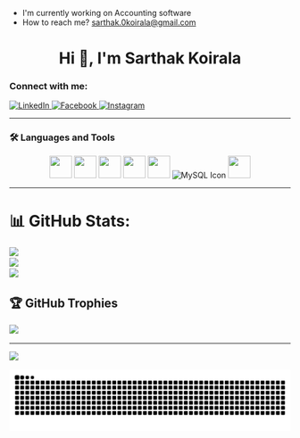 
- I'm currently working on Accounting software
- How to reach me? sarthak.0koirala@gmail.com


<h1 align="center">Hi 👋, I'm Sarthak Koirala</h1>


### Connect with me:

<p align="left" style="margin: 0; padding: 0;">
  <a href="https://www.linkedin.com/in/sarthak-koirala-9455a1320/>" target="_blank">
    <img src="https://cdn-icons-png.flaticon.com/512/174/174857.png" alt="LinkedIn" width="40" height="40"/>
  </a>
  <a href="https://www.facebook.com/anjal.joshi.543" target="_blank">
    <img src="https://cdn-icons-png.flaticon.com/512/733/733547.png" alt="Facebook" width="40" height="40"/>
  </a>
  <a href="https://www.instagram.com/_i.m.sarthak/> target="_blank">
    <img src="https://cdn-icons-png.flaticon.com/512/2111/2111463.png" alt="Instagram" width="40" height="40"/>
  </a>
</p>


---

### 🛠️ Languages and Tools

<p align="center">
  <img src="https://cdn.jsdelivr.net/gh/devicons/devicon/icons/csharp/csharp-original.svg" width="40" height="40"/>
  <img src="https://cdn.jsdelivr.net/gh/devicons/devicon/icons/html5/html5-original.svg" width="40" height="40"/>
  <img src="https://cdn.jsdelivr.net/gh/devicons/devicon/icons/css3/css3-original.svg" width="40" height="40"/>
  <img src="https://cdn.jsdelivr.net/gh/devicons/devicon/icons/javascript/javascript-original.svg" width="40" height="40"/>
  <img src="https://cdn.jsdelivr.net/gh/devicons/devicon/icons/php/php-original.svg" width="40" height="40"/>
<img src="https://api.iconify.design/logos:mysql.svg" width="40" height="40" alt="MySQL Icon" />

  <img src="https://cdn.jsdelivr.net/gh/devicons/devicon/icons/figma/figma-original.svg" width="40" height="40"/>
</p>

---


 
# 📊 GitHub Stats:
![](https://github-readme-stats.vercel.app/api?username=123sarthak&theme=dark&hide_border=false&include_all_commits=true&count_private=true)<br/>
![](https://nirzak-streak-stats.vercel.app/?user=123sarthak&theme=dark&hide_border=false)<br/>
![](https://github-readme-stats.vercel.app/api/top-langs/?username=123sarthak&theme=dark&hide_border=false&include_all_commits=true&count_private=true&layout=compact)

## 🏆 GitHub Trophies
![](https://github-profile-trophy.vercel.app/?username=123sarthak&theme=radical&no-frame=false&no-bg=true&margin-w=4)

---
[![](https://visitcount.itsvg.in/api?id=123sarthak&icon=0&color=0)](https://visitcount.itsvg.in)

<!-- Proudly created with GPRM ( https://gprm.itsvg.in ) -->






<picture>
  <source media="(prefers-color-scheme: dark)" srcset="https://raw.githubusercontent.com/123sarthak/123sarthak/output/github-snake-dark.svg" />
  <source media="(prefers-color-scheme: light)" srcset="https://raw.githubusercontent.com/123sarthak/123sarthak/output/github-snake.svg" />
  <img alt="github-snake" src="https://raw.githubusercontent.com/123sarthak/123sarthak/output/github-snake.svg" />
</picture>
